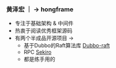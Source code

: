 ### 黄泽宏 ｜  -> hongframe

- 专注于基础架构 & 中间件
- 热衷于阅读优秀框架源码
- 有两个半成品开源项目 -> 
  - 基于Dubbo的Raft算法库 [Dubbo-raft](https://github.com/zehonghuang/dubbo-raft)
  - RPC [Sekiro](https://github.com/zehonghuang/sekiro) 
  - 都是练手用的


<!--
**zehonghuang/zehonghuang** is a ✨ _special_ ✨ repository because its `README.md` (this file) appears on your GitHub profile.

Here are some ideas to get you started:

- 🔭 I’m currently working on ...
- 🌱 I’m currently learning ...
- 👯 I’m looking to collaborate on ...
- 🤔 I’m looking for help with ...
- 💬 Ask me about ...
- 📫 How to reach me: ...
- 😄 Pronouns: ...
- ⚡ Fun fact: ...
-->
